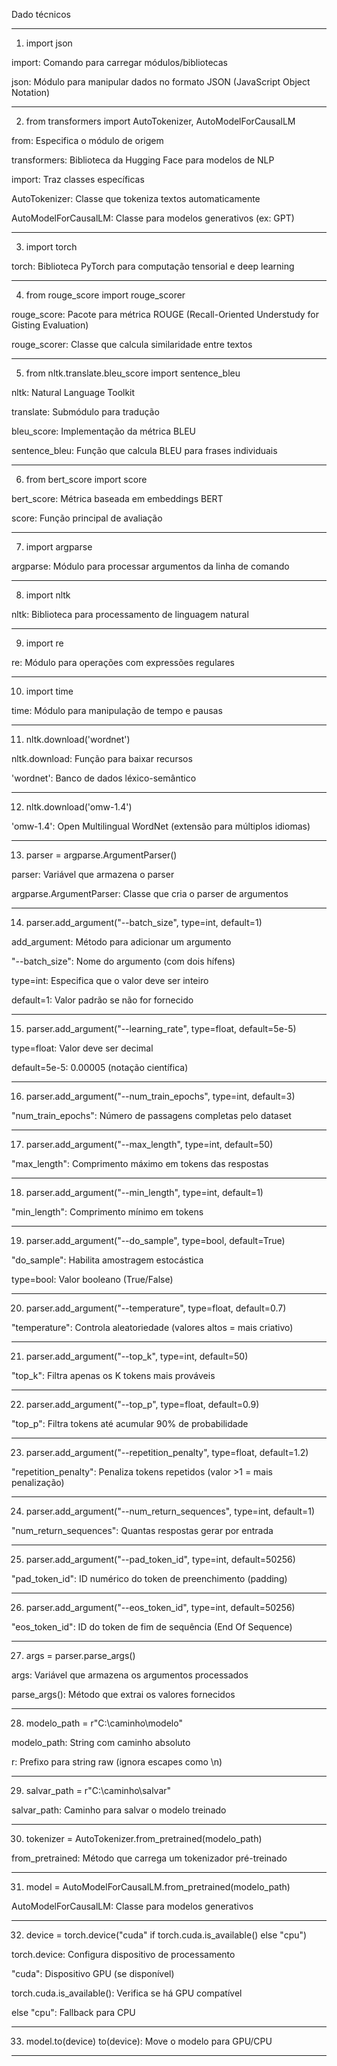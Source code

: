 Dado técnicos

---

1. import json
   
import: Comando para carregar módulos/bibliotecas

json: Módulo para manipular dados no formato JSON (JavaScript Object Notation)

---

2. from transformers import AutoTokenizer, AutoModelForCausalLM
   
from: Especifica o módulo de origem

transformers: Biblioteca da Hugging Face para modelos de NLP

import: Traz classes específicas

AutoTokenizer: Classe que tokeniza textos automaticamente

AutoModelForCausalLM: Classe para modelos generativos (ex: GPT)

---

3. import torch
   
torch: Biblioteca PyTorch para computação tensorial e deep learning

---

4. from rouge_score import rouge_scorer
   
rouge_score: Pacote para métrica ROUGE (Recall-Oriented Understudy for Gisting Evaluation)

rouge_scorer: Classe que calcula similaridade entre textos

---

5. from nltk.translate.bleu_score import sentence_bleu
   
nltk: Natural Language Toolkit

translate: Submódulo para tradução

bleu_score: Implementação da métrica BLEU

sentence_bleu: Função que calcula BLEU para frases individuais

---

6. from bert_score import score

bert_score: Métrica baseada em embeddings BERT

score: Função principal de avaliação

---

7. import argparse
   
argparse: Módulo para processar argumentos da linha de comando

---

8. import nltk
   
nltk: Biblioteca para processamento de linguagem natural

---

9. import re
    
re: Módulo para operações com expressões regulares

---

10. import time
    
time: Módulo para manipulação de tempo e pausas

---

11. nltk.download('wordnet')
    
nltk.download: Função para baixar recursos

'wordnet': Banco de dados léxico-semântico

---

12. nltk.download('omw-1.4')
    
'omw-1.4': Open Multilingual WordNet (extensão para múltiplos idiomas)

---

13. parser = argparse.ArgumentParser()
    
parser: Variável que armazena o parser

argparse.ArgumentParser: Classe que cria o parser de argumentos

---

14. parser.add_argument("--batch_size", type=int, default=1)
    
add_argument: Método para adicionar um argumento

"--batch_size": Nome do argumento (com dois hífens)

type=int: Especifica que o valor deve ser inteiro

default=1: Valor padrão se não for fornecido

---

15. parser.add_argument("--learning_rate", type=float, default=5e-5)
    
type=float: Valor deve ser decimal

default=5e-5: 0.00005 (notação científica)

---

16. parser.add_argument("--num_train_epochs", type=int, default=3)
    
"num_train_epochs": Número de passagens completas pelo dataset

---

17. parser.add_argument("--max_length", type=int, default=50)
    
"max_length": Comprimento máximo em tokens das respostas

---

18. parser.add_argument("--min_length", type=int, default=1)
    
"min_length": Comprimento mínimo em tokens

---

19. parser.add_argument("--do_sample", type=bool, default=True)
    
"do_sample": Habilita amostragem estocástica

type=bool: Valor booleano (True/False)

---

20. parser.add_argument("--temperature", type=float, default=0.7)
    
"temperature": Controla aleatoriedade (valores altos = mais criativo)

---

21. parser.add_argument("--top_k", type=int, default=50)
    
"top_k": Filtra apenas os K tokens mais prováveis

---

22. parser.add_argument("--top_p", type=float, default=0.9)
    
"top_p": Filtra tokens até acumular 90% de probabilidade

---

23. parser.add_argument("--repetition_penalty", type=float, default=1.2)
    
"repetition_penalty": Penaliza tokens repetidos (valor >1 = mais penalização)

---

24. parser.add_argument("--num_return_sequences", type=int, default=1)
    
"num_return_sequences": Quantas respostas gerar por entrada

---

25. parser.add_argument("--pad_token_id", type=int, default=50256)
    
"pad_token_id": ID numérico do token de preenchimento (padding)

---

26. parser.add_argument("--eos_token_id", type=int, default=50256)
    
"eos_token_id": ID do token de fim de sequência (End Of Sequence)

---

27. args = parser.parse_args()
    
args: Variável que armazena os argumentos processados

parse_args(): Método que extrai os valores fornecidos

---

28. modelo_path = r"C:\caminho\modelo"
    
modelo_path: String com caminho absoluto

r: Prefixo para string raw (ignora escapes como \n)

---

29. salvar_path = r"C:\caminho\salvar"
    
salvar_path: Caminho para salvar o modelo treinado

---

30. tokenizer = AutoTokenizer.from_pretrained(modelo_path)
    
from_pretrained: Método que carrega um tokenizador pré-treinado

---

31. model = AutoModelForCausalLM.from_pretrained(modelo_path)
    
AutoModelForCausalLM: Classe para modelos generativos

---

32. device = torch.device("cuda" if torch.cuda.is_available() else "cpu")
    
torch.device: Configura dispositivo de processamento

"cuda": Dispositivo GPU (se disponível)

torch.cuda.is_available(): Verifica se há GPU compatível

else "cpu": Fallback para CPU

---

33. model.to(device)
to(device): Move o modelo para GPU/CPU

---
